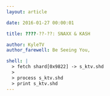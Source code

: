```yaml
---
layout: article

date: 2016-01-27 00:00:01

title: ????-??-??: SNAXX & KASH

author: KyleTV
author_farewell: Be Seeing You,

shell: |
  > fetch shard[0x9822] -> s_ktv.shd
  >
  > process s_ktv.shd
  > print s_ktv.shd
---
```

